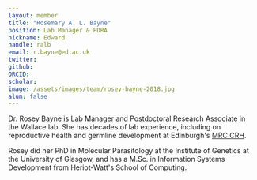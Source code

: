 ```yaml
---
layout: member
title: "Rosemary A. L. Bayne"
position: Lab Manager & PDRA
nickname: Edward
handle: ralb
email: r.bayne@ed.ac.uk
twitter: 
github: 
ORCID: 
scholar: 
image: /assets/images/team/rosey-bayne-2018.jpg
alum: false
---
```


Dr. Rosey Bayne is Lab Manager and Postdoctoral Research Associate in the Wallace lab. She has decades of lab experience, including on reproductive health and germline development at Edinburgh's [MRC CRH].

Rosey did her PhD in Molecular Parasitology at the Institute of Genetics at the University of Glasgow, and has a M.Sc. in Information Systems Development from Heriot-Watt's School of Computing.

[MRC CRH]: https://www.ed.ac.uk/centre-reproductive-health

 



